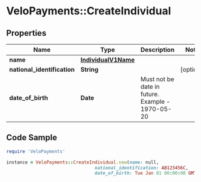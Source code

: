 # VeloPayments::CreateIndividual

## Properties

Name | Type | Description | Notes
------------ | ------------- | ------------- | -------------
**name** | [**IndividualV1Name**](IndividualV1Name.md) |  | 
**national_identification** | **String** |  | [optional] 
**date_of_birth** | **Date** | Must not be date in future. Example - 1970-05-20 | 

## Code Sample

```ruby
require 'VeloPayments'

instance = VeloPayments::CreateIndividual.new(name: null,
                                 national_identification: AB123456C,
                                 date_of_birth: Tue Jan 01 00:00:00 GMT 1985)
```


